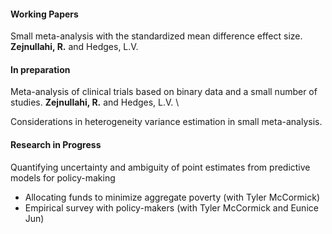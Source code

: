#### Working Papers
Small meta-analysis with the standardized mean difference effect size. **Zejnullahi, R.** and Hedges, L.V. 

#### In preparation
Meta-analysis of clinical trials based on binary data and a small number of studies. **Zejnullahi, R.** and Hedges, L.V. \
 
Considerations in heterogeneity variance estimation in small meta-analysis. 


#### Research in Progress

Quantifying uncertainty and ambiguity of point estimates from predictive models for policy-making 
 - Allocating funds to minimize aggregate poverty (with Tyler McCormick)
 - Empirical survey with policy-makers (with Tyler McCormick and Eunice Jun)

